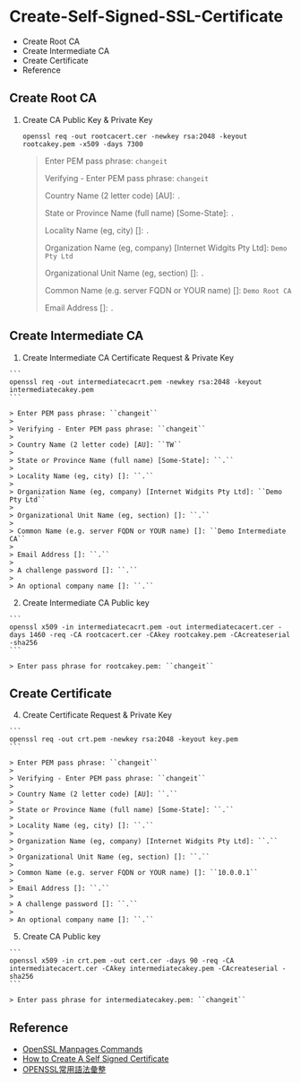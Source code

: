 # Create-Self-Signed-SSL-Certificate

* Create Root CA
* Create Intermediate CA
* Create Certificate
* Reference

## Create Root CA

1.  Create CA Public Key & Private Key

    ```
    openssl req -out rootcacert.cer -newkey rsa:2048 -keyout rootcakey.pem -x509 -days 7300
    ```

    > Enter PEM pass phrase: ``changeit``
    >
    > Verifying - Enter PEM pass phrase: ``changeit``
    >
    > Country Name (2 letter code) [AU]: ``.``
    >
    > State or Province Name (full name) [Some-State]: ``.``
    >
    > Locality Name (eg, city) []: ``.``
    >
    > Organization Name (eg, company) [Internet Widgits Pty Ltd]: ``Demo Pty Ltd``
    >
    > Organizational Unit Name (eg, section) []: ``.``
    >
    > Common Name (e.g. server FQDN or YOUR name) []: ``Demo Root CA``
    >
    > Email Address []: ``.``

## Create Intermediate CA

1.   Create Intermediate CA Certificate Request & Private Key

    ```
    openssl req -out intermediatecacrt.pem -newkey rsa:2048 -keyout intermediatecakey.pem
    ```

    > Enter PEM pass phrase: ``changeit``
    >
    > Verifying - Enter PEM pass phrase: ``changeit``
    >
    > Country Name (2 letter code) [AU]: ``TW``
    >
    > State or Province Name (full name) [Some-State]: ``.``
    >
    > Locality Name (eg, city) []: ``.``
    >
    > Organization Name (eg, company) [Internet Widgits Pty Ltd]: ``Demo Pty Ltd``
    >
    > Organizational Unit Name (eg, section) []: ``.``
    >
    > Common Name (e.g. server FQDN or YOUR name) []: ``Demo Intermediate CA``
    >
    > Email Address []: ``.``
    >
    > A challenge password []: ``.``
    >
    > An optional company name []: ``.``

2.   Create Intermediate CA Public key

    ```
    openssl x509 -in intermediatecacrt.pem -out intermediatecacert.cer -days 1460 -req -CA rootcacert.cer -CAkey rootcakey.pem -CAcreateserial -sha256
    ```

    > Enter pass phrase for rootcakey.pem: ``changeit``

## Create Certificate

4.   Create Certificate Request & Private Key

    ```
    openssl req -out crt.pem -newkey rsa:2048 -keyout key.pem
    ```

    > Enter PEM pass phrase: ``changeit``
    >
    > Verifying - Enter PEM pass phrase: ``changeit``
    >
    > Country Name (2 letter code) [AU]: ``.``
    >
    > State or Province Name (full name) [Some-State]: ``.``
    >
    > Locality Name (eg, city) []: ``.``
    >
    > Organization Name (eg, company) [Internet Widgits Pty Ltd]: ``.``
    >
    > Organizational Unit Name (eg, section) []: ``.``
    >
    > Common Name (e.g. server FQDN or YOUR name) []: ``10.0.0.1``
    >
    > Email Address []: ``.``
    >
    > A challenge password []: ``.``
    >
    > An optional company name []: ``.``

5.   Create CA Public key

    ```
    openssl x509 -in crt.pem -out cert.cer -days 90 -req -CA intermediatecacert.cer -CAkey intermediatecakey.pem -CAcreateserial -sha256
    ```

    > Enter pass phrase for intermediatecakey.pem: ``changeit``

## Reference
* [OpenSSL Manpages Commands](https://www.openssl.org/docs/manmaster/man1/)
* [How to Create A Self Signed Certificate](https://www.sslshopper.com/article-how-to-create-a-self-signed-certificate.html)
* [OPENSSL常用語法彙整](https://www.sslbuyer.com/index.php?option=com_content&view=article&id=129:openssl-command-intro&catid=25&Itemid=4031)
